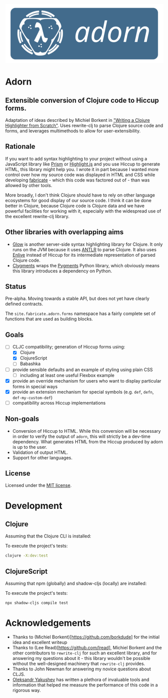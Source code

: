 [<img src="dev/logo.svg">](https://raw.githubusercontent.com/fabricate-site/adorn/81b595d0a4c39a6093965643bad993dd21697504/dev/logo.svg)

# Adorn
## Extensible conversion of Clojure code to Hiccup forms.
Adaptation of ideas described by Michiel Borkent in ["Writing a Clojure Highlighter from Scratch"](https://blog.michielborkent.nl/writing-clojure-highlighter.html). Uses rewrite-clj to parse Clojure source code and forms, and leverages multimethods to allow for user-extensibility.

## Rationale
If you want to add syntax highlighting to your project without using a JavaScript library like [Prism](https://prismjs.com/) or [Highlight.js](https://highlightjs.org/) and you use Hiccup to generate HTML, this library might help you. I wrote it in part because I wanted more control over how my source code was displayed in HTML and CSS while developing [fabricate](https://github.com/fabricate-site/fabricate) - which this code was factored out of - than was allowed by other tools. 

More broadly, I don't think Clojure should have to rely on other language ecosystems for good display of our source code. I think it can be done better in Clojure, because Clojure code is Clojure data and we have powerful facilities for working with it, especially with the widespread use of the excellent rewrite-clj library.

## Other libraries with overlapping aims
- [Glow](https://github.com/venantius/glow) is another server-side syntax highlighting library for Clojure. It only runs on the JVM because it uses [ANTLR](https://www.antlr.org/) to parse Clojure. It also uses [Enlive](https://github.com/cgrand/enlive) instead of Hiccup for its intermediate representation of parsed Clojure code.
- [Clygments](https://github.com/bfontaine/clygments) wraps the [Pygments](https://pygments.org/) Python library, which obviously means this library introduces a dependency on Python. 

## Status
Pre-alpha. Moving towards a stable API, but does not yet have clearly defined contracts.

The `site.fabricate.adorn.forms` namespace has a fairly complete set of functions that are used as building blocks.

## Goals
- [ ] CLJC compatibility; generation of Hiccup forms using:
  - [x] Clojure 
  - [x] ClojureScript 
  - [ ] Babashka
- [ ] provide sensible defaults and an example of styling using plain CSS
  - [ ] including at least one useful Flexbox example
- [x] provide an override mechanism for users who want to display particular forms in special ways
- [x] provide an extension mechanism for special symbols (e.g. `def`, `defn`, `def-my-custom-def`)
- [ ] compatibility across Hiccup implementations

## Non-goals
- Conversion of Hiccup to HTML. While this conversion will be necessary in order to verify the output of `adorn`, this will strictly be a dev-time dependency. What generates HTML from the Hiccup produced by adorn is up to the user.
- Validation of output HTML.
- Support for other languages.

## License

Licensed under the [MIT license](https://github.com/fabricate-site/adorn/blob/main/LICENSE).

# Development

## Clojure
Assuming that the Clojure CLI is installed:

To execute the project's tests:
```bash
clojure -X:dev:test
```


## ClojureScript
Assuming that npm (globally) and shadow-cljs (locally) are installed:

To execute the project's tests:
```bash
npx shadow-cljs compile test
```


# Acknowledgements

- Thanks to (Michiel Borkent)[https://github.com/borkdude] for the initial idea and excellent writeup
- Thanks to (Lee Read)[https://github.com/lread], Michiel Borkent and the other contributors to `rewrite-clj` for such an excellent library, and for answering my questions about it - this library wouldn't be possible without the well-designed machinery that `rewrite-clj` provides.
- Thanks to John Newman for answering my novice questions about CLJS.
- [Oleksandr Yakushev](https://github.com/alexander-yakushev) has written a plethora of invaluable tools and information that helped me measure the performance of this code in a rigorous way.

